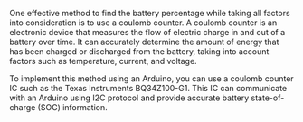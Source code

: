 One effective method to find the battery percentage while taking all factors into consideration is to use a coulomb counter. A coulomb counter is an electronic device that measures the flow of electric charge in and out of a battery over time. It can accurately determine the amount of energy that has been charged or discharged from the battery, taking into account factors such as temperature, current, and voltage.

To implement this method using an Arduino, you can use a coulomb counter IC such as the Texas Instruments BQ34Z100-G1. This IC can communicate with an Arduino using I2C protocol and provide accurate battery state-of-charge (SOC) information.
